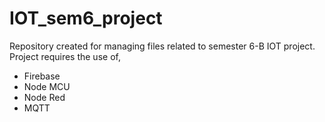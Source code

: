 # IOT_sem6_project

Repository created for managing files related to semester 6-B IOT project.
Project requires the use of,

* Firebase
* Node MCU
* Node Red
* MQTT